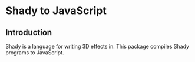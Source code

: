 # Shady to JavaScript

## Introduction

Shady is a language for writing 3D effects in. This package compiles Shady programs to
JavaScript.
